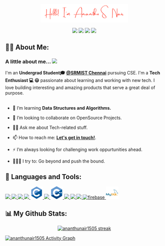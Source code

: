 <p align="center"><img width="55%" src="./assets/gh-readme-header2.png" /></p>

<p align="center">
<a href = "https://www.linkedin.com/in/ananthu-nair-00a5771b7"><img src="https://img.icons8.com/fluent/48/000000/linkedin.png"/></a>
<a href = "https://twitter.com/Ananthu62269053?t=7pK2zpwqkjrC_O6kvFNs3g&s=08"><img src="https://img.icons8.com/fluent/48/000000/twitter.png"/></a>
<a href = "https://www.instagram.com/___ananthu__nair___/"><img src="https://img.icons8.com/fluent/48/000000/instagram-new.png"/></a>
<a href = "https://www.facebook.com/anandhu.nair.18"><img src="https://img.icons8.com/color/48/000000/facebook"/></a>
</p>

## 🙋‍♂️ About Me:

### A little about me...  <img src="https://media.giphy.com/media/VgCDAzcKvsR6OM0uWg/giphy.gif" width="50"> 
I'm an **Undergrad Student🎓 [@SRMIST Chennai](https://www.srmist.edu.in/)** pursuing CSE. I'm a **Tech Enthusiast 💻 😃** passionate about learning and working with new tech. I love building interesting and amazing products that serve a great deal of purpose. <br/><br/>

- 🌱 I’m learning **Data Structures and Algorithms.**

- 👯 I’m looking to collaborate on OpenSource Projects.

- 👨‍💻 Ask me about  Tech-related stuff.

- 📫 How to reach me: **[Let's get in touch!](mailto:anandhun2001@gmail.com)**.

- ⚡ I’m always looking for challenging work oppurtunities ahead.
- 🧗🏾‍♀️ I try to: Go beyond and push the bound.



## 🚀 Languages and Tools:

<p align="left">
    <a href="https://www.python.org" target="_blank"> <img src="https://img.icons8.com/color/48/000000/python.png"/> </a>
    <a href="https://www.java.com" target="_blank"> <img src="https://img.icons8.com/color/48/000000/java-coffee-cup-logo.png"/> </a>
    <a href="https://developer.mozilla.org/en-US/docs/Web/JavaScript" target="_blank"> <img src="https://img.icons8.com/color/48/000000/javascript.png"/> </a>
    <a href="https://developer.android.com/studio" target="_blank"> <img src="https://img.icons8.com/color/48/000000/android-studio.png"/> </a>
    <a href="https://www.cprogramming.com/" target="_blank"> <img src="https://raw.githubusercontent.com/devicons/devicon/master/icons/c/c-original.svg" alt="c" width="40" height="40"/> </a>
    <a href="https://www.w3.org/html/" target="_blank"> <img src="https://img.icons8.com/color/48/000000/html-5.png"/> </a>
    <a href="https://www.w3schools.com/cpp/" target="_blank"> <img src="https://raw.githubusercontent.com/devicons/devicon/master/icons/cplusplus/cplusplus-original.svg" alt="cplusplus" width="40" height="40"/> </a>
    <a href="https://www.w3schools.com/css/" target="_blank"> <img src="https://img.icons8.com/color/48/000000/css3.png"/> </a> 
    <a href="https://getbootstrap.com" target="_blank"> <img src="https://img.icons8.com/color/48/000000/bootstrap.png"/> </a>
    <a href="https://docs.github.com/en/organizations" target="_blank"> <img src="https://img.icons8.com/color/48/000000/github.png"/> </a>
    <a href="https://firebase.google.com/" target="_blank"> <img src="https://www.vectorlogo.zone/logos/firebase/firebase-icon.svg" alt="firebase" width="40" height="40"/> </a>
    <a href="https://www.mysql.com/" target="_blank"> <img src="https://raw.githubusercontent.com/devicons/devicon/master/icons/mysql/mysql-original-wordmark.svg" alt="mysql" width="40" height="40"/> </a>
    
<!-- 
<p align="left"><a href="https://github.com/PriyeshGangrade26/github-readme-stats"><img align="l" src="https://github-readme-stats.vercel.app/api/top-langs/?username=PriyeshGangrade26&layout=compact&theme=chartreuse-dark"/></a></p>
 -->
## 📊 My Github Stats:
<p align="center">
    <a href="https://github.com/ananthunair1505/github-readme-streak-stats">
        <img title="🔥 Get streak stats for your profile at git.io/streak-stats" alt="ananthunair1505 streak" src="https://github-readme-streak-stats.herokuapp.com/?user=ananthunair1505&theme=black-ice&stroke=0000&background=060A0CD0"/>
    </a>
</p>


<a href="https://github.com/ananthunair1505/github-readme-activity-graph"><img alt="ananthunair1505 Activity Graph" src="https://activity-graph.herokuapp.com/graph?username=ananthunair1505&bg_color=0D1117&color=5BCDEC&line=5BCDEC&point=FFFFFF&hide_border=true" /></a>

